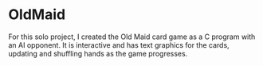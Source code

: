 # OldMaid
For this solo project, I created the Old Maid card game as a C program with an AI opponent. It is interactive and has text graphics for the cards, updating and shuffling hands as the game progresses.
